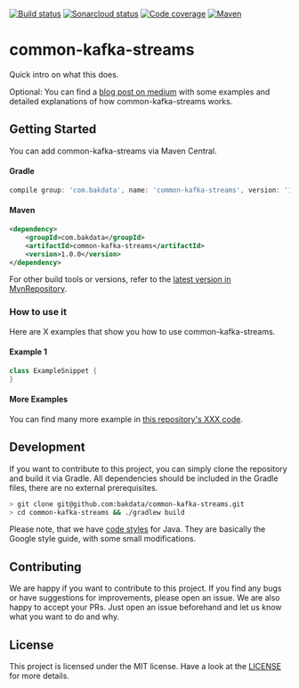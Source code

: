 [![Build status](https://travis-ci.org/bakdata/common-kafka-streams.svg?branch=master)](https://travis-ci.org/bakdata/common-kafka-streams/)
[![Sonarcloud status](https://sonarcloud.io/api/project_badges/measure?project=bakdata-common-kafka-streams&metric=alert_status)](https://sonarcloud.io/dashboard?id=bakdata-common-kafka-streams)
[![Code coverage](https://sonarcloud.io/api/project_badges/measure?project=bakdata-common-kafka-streams&metric=coverage)](https://sonarcloud.io/dashboard?id=bakdata-common-kafka-streams)
[![Maven](https://img.shields.io/maven-central/v/com.bakdata.common-kafka-streams/common-kafka-streams.svg)](https://search.maven.org/search?q=g:com.bakdata.common-kafka-streams%20AND%20a:common-kafka-streams&core=gav)


# common-kafka-streams

Quick intro on what this does.

Optional:
You can find a [blog post on medium](https://medium.com/bakdata/xxx) with some examples and detailed explanations of how common-kafka-streams works.

## Getting Started

You can add common-kafka-streams via Maven Central.

#### Gradle
```gradle
compile group: 'com.bakdata', name: 'common-kafka-streams', version: '1.0.0'
```

#### Maven
```xml
<dependency>
    <groupId>com.bakdata</groupId>
    <artifactId>common-kafka-streams</artifactId>
    <version>1.0.0</version>
</dependency>
```


For other build tools or versions, refer to the [latest version in MvnRepository](https://mvnrepository.com/artifact/com.bakdata.common-kafka-streams/common-kafka-streams/latest).

### How to use it

Here are X examples that show you how to use common-kafka-streams.

#### Example 1

```java
class ExampleSnippet {
}
```

#### More Examples

You can find many more example in [this repository's XXX code](https://github.com/bakdata/common-kafka-streams/xxx).


## Development

If you want to contribute to this project, you can simply clone the repository and build it via Gradle.
All dependencies should be included in the Gradle files, there are no external prerequisites.

```bash
> git clone git@github.com:bakdata/common-kafka-streams.git
> cd common-kafka-streams && ./gradlew build
```

Please note, that we have [code styles](https://github.com/bakdata/bakdata-code-styles) for Java.
They are basically the Google style guide, with some small modifications.

## Contributing

We are happy if you want to contribute to this project.
If you find any bugs or have suggestions for improvements, please open an issue.
We are also happy to accept your PRs.
Just open an issue beforehand and let us know what you want to do and why.

## License
This project is licensed under the MIT license.
Have a look at the [LICENSE](https://github.com/bakdata/common-kafka-streams/blob/master/LICENSE) for more details.
